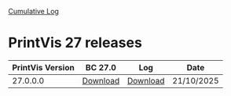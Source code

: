 [Cumulative Log](https://printvis.blob.core.windows.net/releases/pv365bc-27/PrintVis%2027%20release%20log.csv)
# PrintVis 27 releases

|PrintVis Version| BC 27.0 |Log|Date|
|---|---| ---| ---|
|27.0.0.0|[Download](https://printvis.blob.core.windows.net/releases/pv365bc-27/27.0/0.0/27.0%20RuntimePackages.zip)|[Download](https://printvis.blob.core.windows.net/releases/pv365bc-27/27.0/0.0/27.0.0.0%20release%20log.csv)|21/10/2025|
